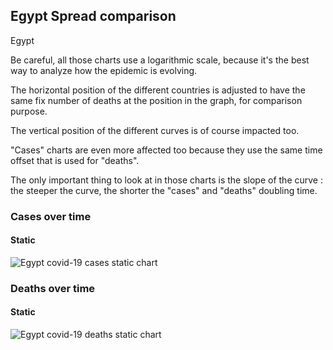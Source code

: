 ## Egypt Spread comparison 

Egypt



Be careful, all those charts use a logarithmic scale, because it's the best way to analyze how the epidemic is evolving.
 
The horizontal position of the different countries is adjusted to have the same fix number of deaths at the position in the graph, for comparison purpose.

The vertical position of the different curves is of course impacted too.

"Cases" charts are even more affected too because they use the same time offset that is used for "deaths".

The only important thing to look at in those charts is the slope of the curve : the steeper the curve, the shorter the "cases" and "deaths" doubling time.



 
### Cases over time
 
#### Static
![Egypt covid-19 cases static chart](https://raw.githubusercontent.com/madlag/coronavirus_study/master/notebooks/graphs/2020-03-20/countries/Egypt/2020-03-20_Egypt_deaths.png "Egypt covid-19 cases static chart")   

 
### Deaths over time
 
#### Static
![Egypt covid-19 deaths static chart](https://raw.githubusercontent.com/madlag/coronavirus_study/master/notebooks/graphs/2020-03-20/countries/Egypt/2020-03-20_Egypt_deaths.png "Egypt covid-19 deaths static chart")   

